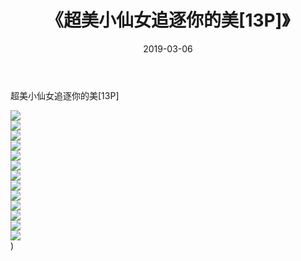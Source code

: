 ﻿---
layout: post
title:  《超美小仙女追逐你的美[13P]》
date:   2019-03-06
img: http://img.660000.xyz/Sharelink/唯美/2019/超美小仙女追逐你的美[13P]/000.jpg
categories: [美女, 清纯, 唯美]
---

超美小仙女追逐你的美[13P]

  ![](http://img.660000.xyz/Sharelink/唯美/2019/超美小仙女追逐你的美[13P]/001.jpg) <br> ![](http://img.660000.xyz/Sharelink/唯美/2019/超美小仙女追逐你的美[13P]/002.jpg) <br> ![](http://img.660000.xyz/Sharelink/唯美/2019/超美小仙女追逐你的美[13P]/003.jpg) <br> ![](http://img.660000.xyz/Sharelink/唯美/2019/超美小仙女追逐你的美[13P]/004.jpg) <br> ![](http://img.660000.xyz/Sharelink/唯美/2019/超美小仙女追逐你的美[13P]/005.jpg) <br> ![](http://img.660000.xyz/Sharelink/唯美/2019/超美小仙女追逐你的美[13P]/006.jpg) <br> ![](http://img.660000.xyz/Sharelink/唯美/2019/超美小仙女追逐你的美[13P]/007.jpg) <br> ![](http://img.660000.xyz/Sharelink/唯美/2019/超美小仙女追逐你的美[13P]/008.jpg) <br> ![](http://img.660000.xyz/Sharelink/唯美/2019/超美小仙女追逐你的美[13P]/009.jpg) <br> ![](http://img.660000.xyz/Sharelink/唯美/2019/超美小仙女追逐你的美[13P]/010.jpg) <br> ![](http://img.660000.xyz/Sharelink/唯美/2019/超美小仙女追逐你的美[13P]/011.jpg) <br> ![](http://img.660000.xyz/Sharelink/唯美/2019/超美小仙女追逐你的美[13P]/012.jpg) <br> ![](http://img.660000.xyz/Sharelink/唯美/2019/超美小仙女追逐你的美[13P]/013.jpg) <br>) <br>